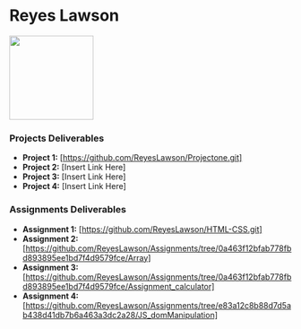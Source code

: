 # Reyes Lawson
<img src="./assets/reyesprofile.jpg" style="width:150px;"/>

### Projects Deliverables
- **Project 1:** [https://github.com/ReyesLawson/Projectone.git]
- **Project 2:** [Insert Link Here]
- **Project 3:** [Insert Link Here]
- **Project 4:** [Insert Link Here]

### Assignments Deliverables
- **Assignment 1:** [https://github.com/ReyesLawson/HTML-CSS.git]
- **Assignment 2:** [https://github.com/ReyesLawson/Assignments/tree/0a463f12bfab778fbd893895ee1bd7f4d9579fce/Array]
- **Assignment 3:** [https://github.com/ReyesLawson/Assignments/tree/0a463f12bfab778fbd893895ee1bd7f4d9579fce/Assignment_calculator]
- **Assignment 4:** [https://github.com/ReyesLawson/Assignments/tree/e83a12c8b88d7d5ab438d41db7b6a463a3dc2a28/JS_domManipulation]






